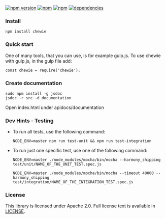 [![npm version](https://badge.fury.io/js/chewie.svg)](https://badge.fury.io/js/chewie)
[![npm](https://img.shields.io/npm/dm/chewie.svg)]()
[![npm](https://img.shields.io/npm/dt/chewie.svg)]()
[![dependencies](https://david-dm.org/yaas/chewie.svg)]()

### Install

```
npm install chewie
```


### Quick start

One of many tools, that you can use, is for example gulp.js. To use chewie with gulp.js, in the gulp file add:

```
const chewie = require('chewie');
```

### Create documentation

```
sudo npm install -g jsdoc
jsdoc -r src -d documentation
```

Open index.html under apidocs/documentation


### Dev Hints - Testing

* To run all tests, use the following command:  
  ```
  NODE_ENV=master npm run test-unit && npm run test-integration
  ```

* To run just one specific test, use one of the following command:

  ```
  NODE_ENV=master ./node_modules/mocha/bin/mocha --harmony_shipping test/unit/NAME_OF_THE_UNIT_TEST.spec.js
  ```

  ```
  NODE_ENV=master ./node_modules/mocha/bin/mocha --timeout 40000 --harmony_shipping test/integration/NAME_OF_THE_INTEGRATION_TEST.spec.js
  ```
  
### License

This library is licensed under Apache 2.0. Full license text is available in [LICENSE](LICENSE).
